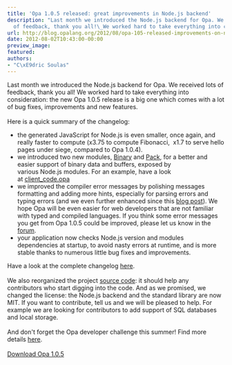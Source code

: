 ```yaml
---
title: 'Opa 1.0.5 released: great improvements in Node.js backend'
description: "Last month we introduced the Node.js backend for Opa. We received lots
  of feedback, thank you all!\_We worked hard to take everything into co..."
url: http://blog.opalang.org/2012/08/opa-105-released-improvements-on-nodejs.html
date: 2012-08-02T10:43:00-00:00
preview_image:
featured:
authors:
- "C\xE9dric Soulas"
---
```


Last month we introduced the Node.js backend for Opa. We received lots of feedback, thank you all!&nbsp;We worked hard to take everything into consideration: the new Opa 1.0.5 release is a big one which comes with a lot of bug fixes, improvements and new features.<br/>
<br/>
Here is a quick summary of the changelog:<br/>
<ul>
<li>the generated JavaScript for&nbsp;Node.js&nbsp;is even smaller, once again, and really faster to compute (x3.75 to compute Fibonacci, &nbsp;x1.7 to serve hello pages under siege, compared to Opa 1.0.4).<br/>
</li>
<li>we introduced two new modules, <a href="http://doc.opalang.org/module/stdlib.core/Binary">Binary</a> and <a href="http://doc.opalang.org/module/stdlib.core/Pack">Pack</a>, for a better and easier support of binary data and buffers, exposed by various&nbsp;Node.js&nbsp;modules. For an example, have a look at&nbsp;<a href="https://github.com/MLstate/opalang/blob/master/lib/stdlib/core/web/server/client_code.opa">client_code.opa</a><br/>
</li>
<li>we improved the compiler error messages by polishing messages formatting and adding more hints, especially for parsing errors and typing errors&nbsp;(and we even further enhanced since this <a href="http://blog.opalang.org/2012/07/programming-tools-ux-better-type-error.html">blog post</a>). We hope Opa will be even easier for web developers that are not familiar with typed and compiled languages. If you think some error messages you get from Opa 1.0.5 could be improved, please let us know in the <a href="http://forum.opalang.org/">forum</a>.<br/>
</li>
<li>your application now checks&nbsp;Node.js&nbsp;version and modules dependencies at startup, to avoid nasty errors at runtime, and is more stable thanks to numerous little bug fixes and improvements.</li>
</ul>
Have a look at the complete changelog&nbsp;<a href="http://opalang.org/resources/changelog.xmlt">here</a>.<br/>
<br/>
We also reorganized the project <a href="https://github.com/MLstate/opalang">source code</a>: it should help any contributors who start digging into the code. And as we promised, we changed the license: the&nbsp;Node.js&nbsp;backend and the standard library are now MIT. If you want to contribute, tell us and we will be pleased to help.&nbsp;For example we are looking for contributors to add support of SQL databases and local storage.<br/>
<br/>
And don't forget the Opa developer challenge this summer! Find more details <a href="http://opalang.org/challenge/home.xmlt">here</a>.<br/>
<br/>
<a href="http://opalang.org/get.xmlt">Download Opa 1.0.5</a><br/>
<br/>
